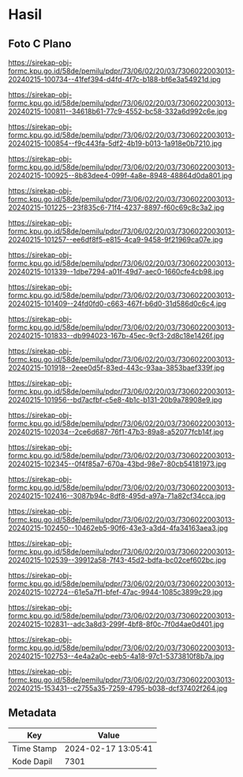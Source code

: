 # Hasil

## Foto C Plano

https://sirekap-obj-formc.kpu.go.id/58de/pemilu/pdpr/73/06/02/20/03/7306022003013-20240215-100734--41fef394-d4fd-4f7c-b188-bf6e3a54921d.jpg

https://sirekap-obj-formc.kpu.go.id/58de/pemilu/pdpr/73/06/02/20/03/7306022003013-20240215-100811--34618b61-77c9-4552-bc58-332a6d992c6e.jpg

https://sirekap-obj-formc.kpu.go.id/58de/pemilu/pdpr/73/06/02/20/03/7306022003013-20240215-100854--f9c443fa-5df2-4b19-b013-1a918e0b7210.jpg

https://sirekap-obj-formc.kpu.go.id/58de/pemilu/pdpr/73/06/02/20/03/7306022003013-20240215-100925--8b83dee4-099f-4a8e-8948-48864d0da801.jpg

https://sirekap-obj-formc.kpu.go.id/58de/pemilu/pdpr/73/06/02/20/03/7306022003013-20240215-101225--23f835c6-71f4-4237-8897-f60c69c8c3a2.jpg

https://sirekap-obj-formc.kpu.go.id/58de/pemilu/pdpr/73/06/02/20/03/7306022003013-20240215-101257--ee6df8f5-e815-4ca9-9458-9f21969ca07e.jpg

https://sirekap-obj-formc.kpu.go.id/58de/pemilu/pdpr/73/06/02/20/03/7306022003013-20240215-101339--1dbe7294-a01f-49d7-aec0-1660cfe4cb98.jpg

https://sirekap-obj-formc.kpu.go.id/58de/pemilu/pdpr/73/06/02/20/03/7306022003013-20240215-101409--24fd0fd0-c663-467f-b6d0-31d586d0c6c4.jpg

https://sirekap-obj-formc.kpu.go.id/58de/pemilu/pdpr/73/06/02/20/03/7306022003013-20240215-101833--db994023-167b-45ec-9cf3-2d8c18e1426f.jpg

https://sirekap-obj-formc.kpu.go.id/58de/pemilu/pdpr/73/06/02/20/03/7306022003013-20240215-101918--2eee0d5f-83ed-443c-93aa-3853baef339f.jpg

https://sirekap-obj-formc.kpu.go.id/58de/pemilu/pdpr/73/06/02/20/03/7306022003013-20240215-101956--bd7acfbf-c5e8-4b1c-b131-20b9a78908e9.jpg

https://sirekap-obj-formc.kpu.go.id/58de/pemilu/pdpr/73/06/02/20/03/7306022003013-20240215-102034--2ce6d687-76f1-47b3-89a8-a52077fcb14f.jpg

https://sirekap-obj-formc.kpu.go.id/58de/pemilu/pdpr/73/06/02/20/03/7306022003013-20240215-102345--0f4f85a7-670a-43bd-98e7-80cb54181973.jpg

https://sirekap-obj-formc.kpu.go.id/58de/pemilu/pdpr/73/06/02/20/03/7306022003013-20240215-102416--3087b94c-8df8-495d-a97a-71a82cf34cca.jpg

https://sirekap-obj-formc.kpu.go.id/58de/pemilu/pdpr/73/06/02/20/03/7306022003013-20240215-102450--10462eb5-90f6-43e3-a3d4-4fa34163aea3.jpg

https://sirekap-obj-formc.kpu.go.id/58de/pemilu/pdpr/73/06/02/20/03/7306022003013-20240215-102539--39912a58-7f43-45d2-bdfa-bc02cef602bc.jpg

https://sirekap-obj-formc.kpu.go.id/58de/pemilu/pdpr/73/06/02/20/03/7306022003013-20240215-102724--61e5a7f1-bfef-47ac-9944-1085c3899c29.jpg

https://sirekap-obj-formc.kpu.go.id/58de/pemilu/pdpr/73/06/02/20/03/7306022003013-20240215-102831--adc3a8d3-299f-4bf8-8f0c-7f0d4ae0d401.jpg

https://sirekap-obj-formc.kpu.go.id/58de/pemilu/pdpr/73/06/02/20/03/7306022003013-20240215-102753--4e4a2a0c-eeb5-4a18-97c1-5373810f8b7a.jpg

https://sirekap-obj-formc.kpu.go.id/58de/pemilu/pdpr/73/06/02/20/03/7306022003013-20240215-153431--c2755a35-7259-4795-b038-dcf37402f264.jpg


## Metadata

| Key        | Value               |
| ---------- | ------------------- |
| Time Stamp | 2024-02-17 13:05:41 |
| Kode Dapil | 7301                |



